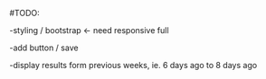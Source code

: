 
#TODO:

-styling / bootstrap <- need responsive full

-add button / save

-display results form previous weeks, ie. 6 days ago to 8 days ago
